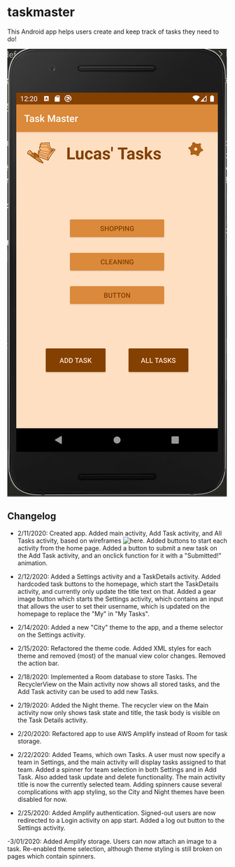 # taskmaster
This Android app helps users create and keep track of tasks they need to do!

![Home page](./screenshots/ss_homepagev2.PNG)

## Changelog
- 2/11/2020: Created app. Added main activity, Add Task activity, and All Tasks activity, based on wireframes ![here](./assets). Added buttons to start each activity from the home page. Added a button to submit a new task on the Add Task activity, and an onclick function for it with a "Submitted!" animation.

- 2/12/2020: Added a Settings activity and a TaskDetails activity. Added hardcoded task buttons to the homepage, which start the TaskDetails activity, and currently only update the title text on that. Added a gear image button which starts the Settings activity, which contains an input that allows the user to set their username, which is updated on the homepage to replace the "My" in "My Tasks".

- 2/14/2020: Added a new "City" theme to the app, and a theme selector on the Settings activity.

- 2/15/2020: Refactored the theme code. Added XML styles for each theme and removed (most) of the manual view color changes. Removed the action bar.

- 2/18/2020: Implemented a Room database to store Tasks. The RecyclerView on the Main activity now shows all stored tasks, and the Add Task activity can be used to add new Tasks.

- 2/19/2020: Added the Night theme. The recycler view on the Main activity now only shows task state and title, the task body is visible on the Task Details activity.

- 2/20/2020: Refactored app to use AWS Amplify instead of Room for task storage.

- 2/22/2020: Added Teams, which own Tasks. A user must now specify a team in Settings, and the main activity will display tasks assigned to that team. Added a spinner for team selection in both Settings and in Add Task. Also added task update and delete functionality. The main activity title is now the currently selected team. Adding spinners cause several complications with app styling, so the City and Night themes have been disabled for now.

- 2/25/2020: Added Amplify authentication. Signed-out users are now redirected to a Login activity on app start. Added a log out button to the Settings activity.

-3/01/2020: Added Amplify storage. Users can now attach an image to a task. Re-enabled theme selection, although theme styling is still broken on pages which contain spinners.